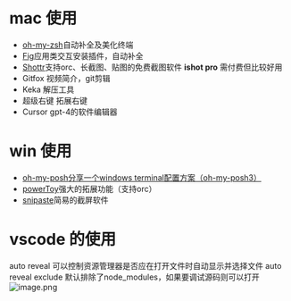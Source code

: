 # mac 使用
- [oh-my-zsh](https://github.com/ohmyzsh/ohmyzsh)自动补全及美化终端
- [Fig](https://fig.io/)应用类交互安装插件，自动补全
- [Shottr](https://shottr.cc/)支持orc、长截图、贴图的免费截图软件 **ishot pro** 需付费但比较好用
- Gitfox 视频简介，git剪辑
- Keka 解压工具
- 超级右键 拓展右键
- Cursor gpt-4的软件编辑器

# win 使用
- [oh-my-posh](https://github.com/JanDeDobbeleer/oh-my-posh)[分享一个windows terminal配置方案（oh-my-posh3）](https://zhuanlan.zhihu.com/p/579319260)
- [powerToy](https://github.com/microsoft/PowerToys)强大的拓展功能（支持orc）
- [snipaste](https://www.snipaste.com/download.html)简易的截屏软件

# vscode 的使用
auto reveal 可以控制资源管理器是否应在打开文件时自动显示并选择文件
auto reveal exclude 默认排除了node_modules，如果要调试源码则可以打开
![image.png](https://p9-juejin.byteimg.com/tos-cn-i-k3u1fbpfcp/e576f248c61b4bf5b94e7828f8cf73bf~tplv-k3u1fbpfcp-watermark.image?)
